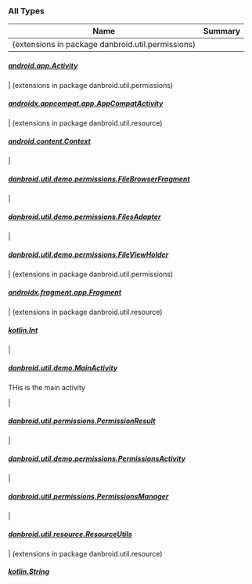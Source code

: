 

### All Types

| Name | Summary |
|---|---|
| (extensions in package danbroid.util.permissions)

##### [android.app.Activity](../danbroid.util.permissions/android.app.-activity/index.md)


| (extensions in package danbroid.util.permissions)

##### [androidx.appcompat.app.AppCompatActivity](../danbroid.util.permissions/androidx.appcompat.app.-app-compat-activity/index.md)


| (extensions in package danbroid.util.resource)

##### [android.content.Context](../danbroid.util.resource/android.content.-context/index.md)


|

##### [danbroid.util.demo.permissions.FileBrowserFragment](../danbroid.util.demo.permissions/-file-browser-fragment/index.md)


|

##### [danbroid.util.demo.permissions.FilesAdapter](../danbroid.util.demo.permissions/-files-adapter/index.md)


|

##### [danbroid.util.demo.permissions.FileViewHolder](../danbroid.util.demo.permissions/-file-view-holder/index.md)


| (extensions in package danbroid.util.permissions)

##### [androidx.fragment.app.Fragment](../danbroid.util.permissions/androidx.fragment.app.-fragment/index.md)


| (extensions in package danbroid.util.resource)

##### [kotlin.Int](../danbroid.util.resource/kotlin.-int/index.md)


|

##### [danbroid.util.demo.MainActivity](../danbroid.util.demo/-main-activity/index.md)

THis is the main activity


|

##### [danbroid.util.permissions.PermissionResult](../danbroid.util.permissions/-permission-result/index.md)


|

##### [danbroid.util.demo.permissions.PermissionsActivity](../danbroid.util.demo.permissions/-permissions-activity/index.md)


|

##### [danbroid.util.permissions.PermissionsManager](../danbroid.util.permissions/-permissions-manager/index.md)


|

##### [danbroid.util.resource.ResourceUtils](../danbroid.util.resource/-resource-utils/index.md)


| (extensions in package danbroid.util.resource)

##### [kotlin.String](../danbroid.util.resource/kotlin.-string/index.md)



